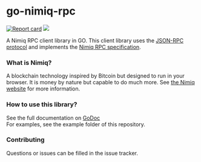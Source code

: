 # go-nimiq-rpc

[![Report card](https://goreportcard.com/badge/github.com/redmaner/go-nimiq-rpc)](https://goreportcard.com/report/github.com/redmaner/go-nimiq-rpc)
[![](https://godoc.org/github.com/redmaner/go-nimiq-rpc?status.svg)](https://godoc.org/github.com/redmaner/go-nimiq-rpc)

A Nimiq RPC client library in GO. This client library uses the [JSON-RPC protocol](https://www.jsonrpc.org/specification) and implements the [Nimiq RPC specification](https://github.com/nimiq/core-js/wiki/JSON-RPC-API#remotejs-client).

### What is Nimiq?
A blockchain technology inspired by Bitcoin but designed to run in your browser. It is money by nature but capable to do much more.
See [the Nimiq website](https://nimiq.com) for more information.

### How to use this library?
See the full documentation on [GoDoc](https://godoc.org/github.com/redmaner/go-nimiq-rpc)<br>
For examples, see the example folder of this repository.

### Contributing
Questions or issues can be filled in the issue tracker.
